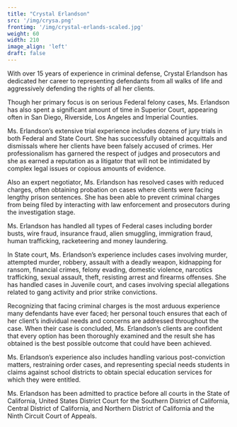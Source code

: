 ```yaml
---
title: "Crystal Erlandson"
src: '/img/crysa.png'
frontimg: '/img/crystal-erlands-scaled.jpg'
weight: 60
width: 210
image_align: 'left'
draft: false
---
```


With over 15 years of experience in criminal defense, Crystal Erlandson has dedicated her career to representing defendants from all walks of life and aggressively defending the rights of all her clients.

Though her primary focus is on serious Federal felony cases, Ms. Erlandson has also spent a significant amount of time in Superior Court, appearing often in San Diego, Riverside, Los Angeles and Imperial Counties.

Ms. Erlandson’s extensive trial experience includes dozens of jury trials in both Federal and State Court. She has successfully obtained acquittals and dismissals where her clients have been falsely accused of crimes. Her professionalism has garnered the respect of judges and prosecutors and she as earned a reputation as a litigator that will not be intimidated by complex legal issues or copious amounts of evidence.

Also an expert negotiator, Ms. Erlandson has resolved cases with reduced charges, often obtaining probation on cases where clients were facing lengthy prison sentences. She has been able to prevent criminal charges from being filed by interacting with law enforcement and prosecutors during the investigation stage.

Ms. Erlandson has handled all types of Federal cases including border busts, wire fraud, insurance fraud, alien smuggling, immigration fraud, human trafficking, racketeering and money laundering.

In State court, Ms. Erlandson’s experience includes cases involving murder, attempted murder, robbery, assault with a deadly weapon, kidnapping for ransom, financial crimes, felony evading, domestic violence, narcotics trafficking, sexual assault, theft, resisting arrest and firearms offenses. She has handled cases in Juvenile court, and cases involving special allegations related to gang activity and prior strike convictions.

Recognizing that facing criminal charges is the most arduous experience many defendants have ever faced; her personal touch ensures that each of her client’s individual needs and concerns are addressed throughout the case. When their case is concluded, Ms. Erlandson’s clients are confident that every option has been thoroughly examined and the result she has obtained is the best possible outcome that could have been achieved.

Ms. Erlandson’s experience also includes handling various post-conviction matters, restraining order cases, and representing special needs students in claims against school districts to obtain special education services for which they were entitled.

Ms. Erlandson has been admitted to practice before all courts in the State of California, United States District Court for the Southern District of California, Central District of California, and Northern District of California and the Ninth Circuit Court of Appeals.